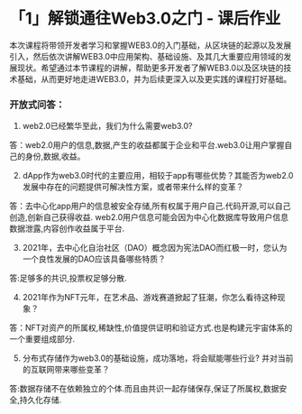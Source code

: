 # 「1」解锁通往Web3.0之门 - 课后作业

本次课程将带领开发者学习和掌握WEB3.0的入门基础，从区块链的起源以及发展引入，然后依次讲解WEB3.0中应用架构、基础设施、及其几大重要应用领域的发展现状。希望通过本节课程的讲解，帮助更多开发者了解WEB3.0以及区块链的技术基础，从而更好地走进WEB3.0，并为后续更深入以及更实践的课程打好基础。
### 开放式问答：
1. web2.0已经繁华至此，我们为什么需要web3.0?

答：web2.0用户的信息,数据,产生的收益都属于企业和平台.web3.0让用户掌握自己的身份,数据,收益。
   

2. dApp作为web3.0时代的主要应用，相较于app有哪些优势？其能否为web2.0发展中存在的问题提供可解决性方案，或者带来什么样的变革？

答：去中心化app用户的信息被安全存储,所有权属于用户自己.代码开源,可以自己创造,创新自己获得收益. web2.0用户信息可能会因为中心化数据库导致用户信息数据泄露,内容创作收益属于平台.

3. 2021年，去中心化自治社区（DAO）概念因为宪法DAO而红极一时，您认为一个良性发展的DAO应该具备哪些特质？

答:足够多的共识,投票权足够分散.
   

4. 2021年作为NFT元年，在艺术品、游戏赛道掀起了狂潮，你怎么看待这种现象？

答：NFT对资产的所属权,稀缺性,价值提供证明和验证方式.也是构建元宇宙体系的一个重要组成部分.
   

5. 分布式存储作为web3.0的基础设施，成功落地，将会赋能哪些行业? 并对当前的互联网带来哪些变革？

答:数据存储不在依赖独立的个体.而且由共识一起存储保存,保证了所属权,数据安全,持久化存储. 
